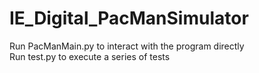# IE_Digital_PacManSimulator

Run PacManMain.py to interact with the program directly<br />
Run test.py to execute a series of tests
